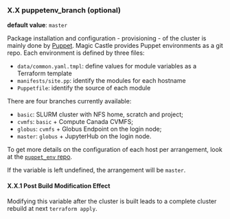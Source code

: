 ### X.X puppetenv_branch (**optional**)

**default value**: `master`

Package installation and configuration - provisioning - of the cluster
is mainly done by [Puppet](https://en.wikipedia.org/wiki/Puppet_(software)).
Magic Castle provides Puppet environments as a git repo.
Each environment is defined by three files:
* `data/common.yaml.tmpl`: define values for module variables as a Terraform template
* `manifests/site.pp`: identify the modules for each hostname
* `Puppetfile`: identify the source of each module

There are four branches currently available:
* `basic`: SLURM cluster with NFS home, scratch and project;
* `cvmfs`: `basic` + Compute Canada CVMFS;
* `globus`: `cvmfs` + Globus Endpoint on the login node;
* `master`: `globus` + JupyterHub on the login node.

To get more details on the configuration of each host per arrangement,
look at the [`puppet_env` repo](https://git.computecanada.ca/magic_castle/puppet_env/tree/master).

If the variable is left undefined, the arrangement will be `master`.

#### X.X.1 Post Build Modification Effect

Modifying this variable after the cluster is built leads to a complete
cluster rebuild at next `terraform apply`.